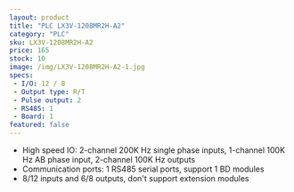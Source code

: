 ```yaml
---
layout: product
title: "PLC LX3V-1208MR2H-A2"
category: "PLC"
sku: LX3V-1208MR2H-A2
price: 165
stock: 10
image: /img/LX3V-1208MR2H-A2-1.jpg
specs:
 - I/O: 12 / 8
 - Output type: R/T
 - Pulse output: 2
 - RS485: 1
 - Board: 1
featured: false
---
```


  * High speed IO: 2-channel 200K Hz single phase inputs, 1-channel 100K Hz AB phase input, 2-channel 100K Hz outputs
  * Communication ports: 1 RS485 serial ports, support 1 BD modules
  * 8/12 inputs and 6/8 outputs, don't support extension modules
